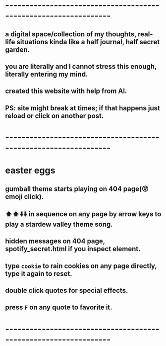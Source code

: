 # ----------------------------------------------------------------
## a digital space/collection of my thoughts, real-life situations kinda like a half journal, half secret garden.
## you are literally and I cannot stress this enough, literally entering my mind.
## created this website with help from AI.
## PS: site might break at times; if that happens just reload or click on another post.
# ----------------------------------------------------------------
# easter eggs
## gumball theme starts playing on 404 page(😵emoji click).
## ⬆️⬆️⬇️⬇️ in sequence on any page by arrow keys to play a stardew valley theme song.
## hidden messages on 404 page, spotify_secret.html if you inspect element.
## type `cookie` to rain cookies on any page directly, type it again to reset.
## double click quotes for special effects.
## press `F` on any quote to favorite it.
# ----------------------------------------------------------------
